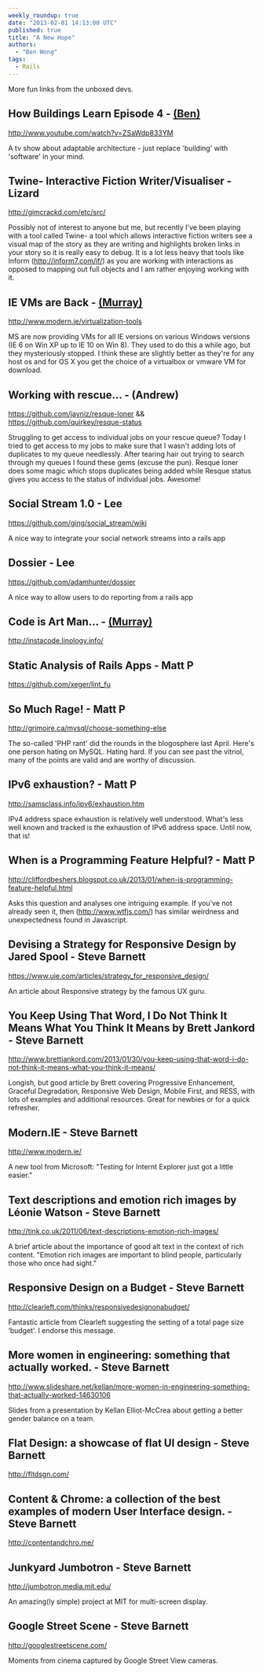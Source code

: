 ```yaml
---
weekly_roundup: true
date: "2013-02-01 14:13:00 UTC"
published: true
title: "A New Hope"
authors:
  - "Ben Wong"
tags:
  - Rails
---
```


More fun links from the unboxed devs.

## How Buildings Learn Episode 4 - [(Ben)](/people#ben-wong)

http://www.youtube.com/watch?v=ZSaWdp833YM

A tv show about adaptable architecture - just replace 'building' with 'software' in your mind.


## Twine- Interactive Fiction Writer/Visualiser - Lizard

http://gimcrackd.com/etc/src/

Possibly not of interest to anyone but me, but recently I've been playing with a tool called Twine- a tool which allows interactive fiction writers see a visual map of the story as they are writing and highlights broken links in your story so it is really easy to debug. It is a lot less heavy that tools like Inform (http://inform7.com/if/) as you are working with interactions as opposed to mapping out full objects and I am rather enjoying working with it.


##  IE VMs are Back - [(Murray)](/people#murray-steele)

http://www.modern.ie/virtualization-tools

MS are now providing VMs for all IE versions on various Windows versions (IE 6 on Win XP up to IE 10 on Win 8).  They used to do this a while ago, but they mysteriously stopped.  I think these are slightly better as they're for any host os and for OS X you get the choice of a virtualbox or vmware VM for download.

## Working with rescue… - (Andrew)

https://github.com/jayniz/resque-loner && https://github.com/quirkey/resque-status

Struggling to get access to individual jobs on your rescue queue? Today I tried to get access to my jobs to make sure that I wasn't adding lots of duplicates to my queue needlessly.  After tearing hair out trying to search through my queues I found these gems (excuse the pun). Resque loner does some magic which stops duplicates being added while Resque status gives you access to the status of individual jobs. Awesome!


## Social Stream 1.0 - Lee

https://github.com/ging/social_stream/wiki

A nice way to integrate your social network streams into a rails app

## Dossier - Lee

https://github.com/adamhunter/dossier

A nice way to allow users to do reporting from a rails app

## Code is Art Man...  - [(Murray)](/people#murray-steele)

http://instacode.linology.info/

## Static Analysis of Rails Apps - Matt P

https://github.com/xeger/lint_fu

## So Much Rage! - Matt P

http://grimoire.ca/mysql/choose-something-else

The so-called 'PHP rant' did the rounds in the blogosphere last April.  Here's one person hating on MySQL. Hating hard. If you can see past the vitriol, many of the points are valid and are worthy of discussion.

## IPv6 exhaustion? - Matt P

http://samsclass.info/ipv6/exhaustion.htm

IPv4 address space exhaustion is relatively well understood.  What's less well known and tracked is the exhaustion of IPv6 address space.  Until now, that is!

## When is a Programming Feature Helpful? - Matt P

http://cliffordbeshers.blogspot.co.uk/2013/01/when-is-programming-feature-helpful.html

Asks this question and analyses one intriguing example.
If you've not already seen it, then (http://www.wtfjs.com/) has similar weirdness and unexpectedness found in Javascript.

## Devising a Strategy for Responsive Design by Jared Spool - Steve Barnett

https://www.uie.com/articles/strategy_for_responsive_design/

An article about Responsive strategy by the famous UX guru.

## You Keep Using That Word, I Do Not Think It Means What You Think It Means by Brett Jankord - Steve Barnett

http://www.brettjankord.com/2013/01/30/you-keep-using-that-word-i-do-not-think-it-means-what-you-think-it-means/

Longish, but good article by Brett covering Progressive Enhancement, Graceful Degradation, Responsive Web Design, Mobile First, and RESS, with lots of examples and additional resources. Great for newbies or for a quick refresher.

## Modern.IE - Steve Barnett

http://www.modern.ie/

A new tool from Microsoft: "Testing for Internt Explorer just got a little easier."

## Text descriptions and emotion rich images by Léonie Watson - Steve Barnett

http://tink.co.uk/2011/06/text-descriptions-emotion-rich-images/

A brief article about the importance of good alt text in the context of rich content. "Emotion rich images are important to blind people, particularly those who once had sight."

## Responsive Design on a Budget - Steve Barnett

http://clearleft.com/thinks/responsivedesignonabudget/

Fantastic article from Clearleft suggesting the setting of a total page size ‘budget’. I endorse this message.

## More women in engineering: something that actually worked. - Steve Barnett

http://www.slideshare.net/kellan/more-women-in-engineering-something-that-actually-worked-14630106

Slides from a presentation by Kellan Elliot-McCrea about getting a better gender balance on a team.

## Flat Design: a showcase of flat UI design - Steve Barnett

http://fltdsgn.com/

## Content & Chrome: a collection of the best examples of modern User Interface design. - Steve Barnett

http://contentandchro.me/

## Junkyard Jumbotron - Steve Barnett

http://jumbotron.media.mit.edu/

An amazing(ly simple) project at MIT for multi-screen display.

## Google Street Scene - Steve Barnett

http://googlestreetscene.com/

Moments from cinema captured by Google Street View cameras.


